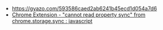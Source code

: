 - https://gyazo.com/593586caed2ab6241b45ecd1d054a7d6
- [Chrome Extension - "cannot read property sync" from chrome.storage.sync : javascript](https://www.reddit.com/r/javascript/comments/9esm3t/chrome_extension_cannot_read_property_sync_from/)
